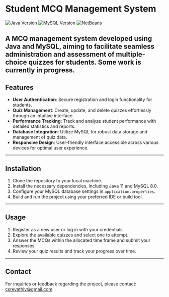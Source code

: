 # Student MCQ Management System

[![Java Version](https://img.shields.io/badge/Java-11-orange.svg)](https://www.oracle.com/java/technologies/javase-jdk11-downloads.html)
[![MySQL Version](https://img.shields.io/badge/MySQL-8.0-blue.svg)](https://www.mysql.com/downloads/)
[![NetBeans](https://img.shields.io/badge/IDE-NetBeans-brightgreen.svg)](https://netbeans.apache.org/)


A MCQ management system developed using Java and MySQL, aiming to facilitate seamless administration and assessment of multiple-choice quizzes for students. Some work is currently in progress.
---

## Features

- **User Authentication**: Secure registration and login functionality for students.
- **Quiz Management**: Create, update, and delete quizzes effortlessly through an intuitive interface.
- **Performance Tracking**: Track and analyze student performance with detailed statistics and reports.
- **Database Integration**: Utilize MySQL for robust data storage and management of quiz data.
- **Responsive Design**: User-friendly interface accessible across various devices for optimal user experience.

---

## Installation

1. Clone the repository to your local machine.
2. Install the necessary dependencies, including Java 11 and MySQL 8.0.
3. Configure your MySQL database settings in `application.properties`.
4. Build and run the project using your preferred IDE or build tool.

---

## Usage

1. Register as a new user or log in with your credentials.
2. Explore the available quizzes and select one to attempt.
3. Answer the MCQs within the allocated time frame and submit your responses.
4. Review your quiz results and track your progress over time.

---

## Contact

For inquiries or feedback regarding the project, please contact:
[csrevathiv@gmail.com](mailto:csrevathiv@gmail.com)
